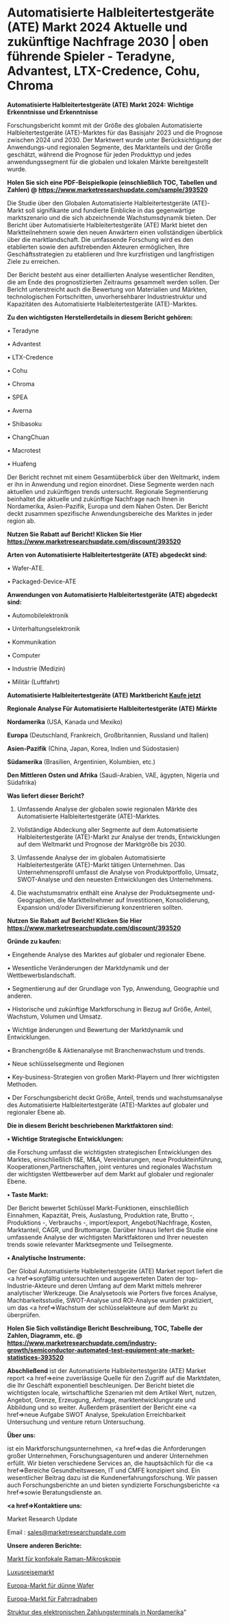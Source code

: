 # Automatisierte Halbleitertestgeräte (ATE) Markt 2024 Aktuelle und zukünftige Nachfrage 2030 | oben führende Spieler - Teradyne, Advantest, LTX-Credence, Cohu, Chroma

<strong>Automatisierte Halbleitertestgeräte (ATE) Markt 2024: Wichtige Erkenntnisse und Erkenntnisse</strong>

Forschungsbericht kommt mit der Größe des globalen Automatisierte Halbleitertestgeräte (ATE)-Marktes für das Basisjahr 2023 und die Prognose zwischen 2024 und 2030. Der Marktwert wurde unter Berücksichtigung der Anwendungs-und regionalen Segmente, des Marktanteils und der Größe geschätzt, während die Prognose für jeden Produkttyp und jedes anwendungssegment für die globalen und lokalen Märkte bereitgestellt wurde.

<strong>Holen Sie sich eine PDF-Beispielkopie (einschließlich TOC, Tabellen und Zahlen) @
</strong><strong><a href=https://www.marketresearchupdate.com/sample/393520><strong>https://www.marketresearchupdate.com/sample/393520</u></font></a></strong></strong>

Die Studie über den Globalen Automatisierte Halbleitertestgeräte (ATE)-Markt soll signifikante und fundierte Einblicke in das gegenwärtige marktszenario und die sich abzeichnende Wachstumsdynamik bieten. Der Bericht über Automatisierte Halbleitertestgeräte (ATE) Markt bietet den Marktteilnehmern sowie den neuen Anwärtern einen vollständigen überblick über die marktlandschaft. Die umfassende Forschung wird es den etablierten sowie den aufstrebenden Akteuren ermöglichen, Ihre Geschäftsstrategien zu etablieren und Ihre kurzfristigen und langfristigen Ziele zu erreichen.

Der Bericht besteht aus einer detaillierten Analyse wesentlicher Renditen, die am Ende des prognostizierten Zeitraums gesammelt werden sollen. Der Bericht unterstreicht auch die Bewertung von Materialien und Märkten, technologischen Fortschritten, unvorhersehbarer Industriestruktur und Kapazitäten des Automatisierte Halbleitertestgeräte (ATE)-Marktes.

<strong>Zu den wichtigsten Herstellerdetails in diesem Bericht gehören:</strong>

• Teradyne

• Advantest

• LTX-Credence

• Cohu

• Chroma

• SPEA

• Averna

• Shibasoku

• ChangChuan

• Macrotest

• Huafeng

Der Bericht rechnet mit einem Gesamtüberblick über den Weltmarkt, indem er ihn in Anwendung und region einordnet. Diese Segmente werden nach aktuellen und zukünftigen trends untersucht. Regionale Segmentierung beinhaltet die aktuelle und zukünftige Nachfrage nach Ihnen in Nordamerika, Asien-Pazifik, Europa und dem Nahen Osten. Der Bericht deckt zusammen spezifische Anwendungsbereiche des Marktes in jeder region ab.

<strong>Nutzen Sie Rabatt auf Bericht! Klicken Sie Hier
</strong><strong><a href=https://www.marketresearchupdate.com/discount/393520>https://www.marketresearchupdate.com/discount/393520</b></u></font></strong></a>

<strong>Arten von Automatisierte Halbleitertestgeräte (ATE) abgedeckt sind:</strong>

• Wafer-ATE.

• Packaged-Device-ATE

<strong>Anwendungen von Automatisierte Halbleitertestgeräte (ATE) abgedeckt sind:</strong>

• Automobilelektronik

• Unterhaltungselektronik

• Kommunikation

• Computer

• Industrie (Medizin)

• Militär (Luftfahrt)

<strong>Automatisierte Halbleitertestgeräte (ATE) Marktbericht <a href=https://www.marketresearchupdate.com/buynow/393520>Kaufe jetzt</a></strong>

<strong>Regionale Analyse Für Automatisierte Halbleitertestgeräte (ATE) Märkte</strong>

<strong>Nordamerika</strong> (USA, Kanada und Mexiko)

<strong>Europa</strong> (Deutschland, Frankreich, Großbritannien, Russland und Italien)

<strong>Asien-Pazifik</strong> (China, Japan, Korea, Indien und Südostasien)

<strong>Südamerika</strong> (Brasilien, Argentinien, Kolumbien, etc.)

<strong>Den Mittleren</strong> <strong>Osten und Afrika</strong> (Saudi-Arabien, VAE, ägypten, Nigeria und Südafrika)

<strong>Was liefert dieser Bericht?</strong>

1. Umfassende Analyse der globalen sowie regionalen Märkte des Automatisierte Halbleitertestgeräte (ATE)-Marktes.

2. Vollständige Abdeckung aller Segmente auf dem Automatisierte Halbleitertestgeräte (ATE)-Markt zur Analyse der trends, Entwicklungen auf dem Weltmarkt und Prognose der Marktgröße bis 2030.

3. Umfassende Analyse der im globalen Automatisierte Halbleitertestgeräte (ATE)-Markt tätigen Unternehmen. Das Unternehmensprofil umfasst die Analyse von Produktportfolio, Umsatz, SWOT-Analyse und den neuesten Entwicklungen des Unternehmens.

4. Die wachstumsmatrix enthält eine Analyse der Produktsegmente und-Geographien, die Marktteilnehmer auf Investitionen, Konsolidierung, Expansion und/oder Diversifizierung konzentrieren sollten.

<strong>Nutzen Sie Rabatt auf Bericht! Klicken Sie Hier
</strong><strong><a href=https://www.marketresearchupdate.com/discount/393520>https://www.marketresearchupdate.com/discount/393520</b></u></font></strong></a>

<strong>Gründe zu kaufen:</strong>

• Eingehende Analyse des Marktes auf globaler und regionaler Ebene.

• Wesentliche Veränderungen der Marktdynamik und der Wettbewerbslandschaft.

• Segmentierung auf der Grundlage von Typ, Anwendung, Geographie und anderen.

• Historische und zukünftige Marktforschung in Bezug auf Größe, Anteil, Wachstum, Volumen und Umsatz.

• Wichtige änderungen und Bewertung der Marktdynamik und Entwicklungen.

• Branchengröße &amp; Aktienanalyse mit Branchenwachstum und trends.

• Neue schlüsselsegmente und Regionen

• Key-business-Strategien von großen Markt-Playern und Ihrer wichtigsten Methoden.

• Der Forschungsbericht deckt Größe, Anteil, trends und wachstumsanalyse des Automatisierte Halbleitertestgeräte (ATE)-Marktes auf globaler und regionaler Ebene ab.

<strong>Die in diesem Bericht beschriebenen Marktfaktoren sind:</strong>

<strong>• Wichtige Strategische Entwicklungen:</strong>

die Forschung umfasst die wichtigsten strategischen Entwicklungen des Marktes, einschließlich f&amp;E, M&amp;A, Vereinbarungen, neue Produkteinführung, Kooperationen,Partnerschaften, joint ventures und regionales Wachstum der wichtigsten Wettbewerber auf dem Markt auf globaler und regionaler Ebene.

<strong>• Taste Markt:</strong>

Der Bericht bewertet Schlüssel Markt-Funktionen, einschließlich Einnahmen, Kapazität, Preis, Auslastung, Produktion rate, Brutto -, Produktions -, Verbrauchs -, import/export, Angebot/Nachfrage, Kosten, Marktanteil, CAGR, und Bruttomarge. Darüber hinaus liefert die Studie eine umfassende Analyse der wichtigsten Marktfaktoren und Ihrer neuesten trends sowie relevanter Marktsegmente und Teilsegmente.

<strong>• Analytische Instrumente:</strong>

Der Global Automatisierte Halbleitertestgeräte (ATE) Market report liefert die <a href=>sorgf</a>ältig untersuchten und ausgewerteten Daten der top-Industrie-Akteure und deren Umfang auf dem Markt mittels mehrerer analytischer Werkzeuge. Die Analysetools wie Porters five forces Analyse, Machbarkeitsstudie, SWOT-Analyse und ROI-Analyse wurden praktiziert, um das <a href=>Wachstum</a> der schlüsselakteure auf dem Markt zu überprüfen.

<strong>Holen Sie Sich vollständige Bericht Beschreibung, TOC, Tabelle der Zahlen, Diagramm, etc. @ </strong><strong><a href=https://www.marketresearchupdate.com/industry-growth/semiconductor-automated-test-equipment-ate-market-statistices-393520>https://www.marketresearchupdate.com/industry-growth/semiconductor-automated-test-equipment-ate-market-statistices-393520</a></font></strong>

<strong>Abschließend</strong> ist der Automatisierte Halbleitertestgeräte (ATE) Market report <a href=>eine</a> zuverlässige Quelle für den Zugriff auf die Marktdaten, die Ihr Geschäft exponentiell beschleunigen. Der Bericht bietet die wichtigsten locale, wirtschaftliche Szenarien mit dem Artikel Wert, nutzen, Angebot, Grenze, Erzeugung, Anfrage, marktentwicklungsrate und Abbildung und so weiter. Außerdem präsentiert der Bericht eine <a href=>neue</a> Aufgabe SWOT Analyse, Spekulation Erreichbarkeit Untersuchung und venture return Untersuchung.

<strong>Über uns:</strong>

 ist ein Marktforschungsunternehmen, <a href=>das</a> die Anforderungen großer Unternehmen, Forschungsagenturen und anderer Unternehmen erfüllt. Wir bieten verschiedene Services an, die hauptsächlich für die <a href=>Bereiche</a> Gesundheitswesen, IT und CMFE konzipiert sind. Ein wesentlicher Beitrag dazu ist die Kundenerfahrungsforschung. Wir passen auch Forschungsberichte an und bieten syndizierte Forschungsberichte <a href=>sowie</a> Beratungsdienste an.

<strong><a href=>Kontaktiere uns:</a></strong>

Market Research Update

Email : sales@marketresearchupdate.com

<strong>Unsere anderen Berichte:</strong>

<a href=https://www.linkedin.com/pulse/confocal-raman-microscopy-market-2023-what-factors-drive>Markt für konfokale Raman-Mikroskopie</a>

<a href=https://www.linkedin.com/pulse/luxury-travel-market-size-emerging-trends-consumption>Luxusreisemarkt</a>

<a href=https://www.linkedin.com/pulse/europe-thin-wafer-market-size-share-trends-growth-analysis>Europa-Markt für dünne Wafer</a>

<a href=https://www.linkedin.com/pulse/europe-bicycle-hubs-market-trends-2023-updated>Europa-Markt für Fahrradnaben</a>

<a href=https://www.linkedin.com/pulse/north-america-electronic-payment-terminal-structure>Struktur des elektronischen Zahlungsterminals in Nordamerika</a>"
